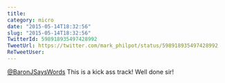 ```yaml
---
title: 
category: micro
date: "2015-05-14T18:32:56"
slug: "2015-05-14T18:32:56"
TwitterId: 598918935497428992
TweetUrl: https://twitter.com/mark_philpot/status/598918935497428992
ReTweetUser: 
---
```


[@BaronJSaysWords](https://twitter.com/BaronJSaysWords) This is a kick ass track! Well done sir!